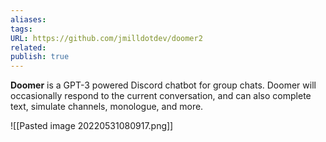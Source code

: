 ```yaml
---
aliases: 
tags: 
URL: https://github.com/jmilldotdev/doomer2
related: 
publish: true
---
```


**Doomer** is a GPT-3 powered Discord chatbot for group chats. Doomer will occasionally respond to the current conversation, and can also complete text, simulate channels, monologue, and more.

![[Pasted image 20220531080917.png]]